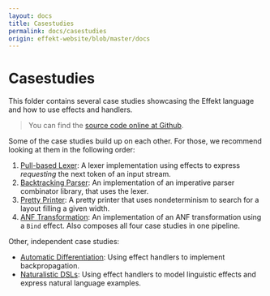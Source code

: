 ```yaml
---
layout: docs
title: Casestudies
permalink: docs/casestudies
origin: effekt-website/blob/master/docs
---
```


# Casestudies

This folder contains several case studies showcasing the Effekt language and how to use effects and handlers.

> You can find the [source code online at Github](https://github.com/effekt-lang/effekt/tree/master/examples/casestudies).

Some of the case studies build up on each other. For those, we recommend looking at them in the following order:

1. [Pull-based Lexer](/docs/casestudies/lexer.effekt.md): A lexer implementation using effects to express _requesting_ the next token
   of an input stream.
2. [Backtracking Parser](/docs/casestudies/parser.effekt.md): An implementation of an imperative parser combinator library, that uses the lexer.
3. [Pretty Printer](/docs/casestudies/prettyprinter.effekt.md): A pretty printer that uses nondeterminism to search for a layout filling a given width.
4. [ANF Transformation](/docs/casestudies/anf.effekt.md): An implementation of an ANF transformation using a `Bind` effect. Also composes all four case studies in one pipeline.

Other, independent case studies:

- [Automatic Differentiation](/docs/casestudies/ad.effekt.md): Using effect handlers to implement backpropagation.
- [Naturalistic DSLs](/docs/casestudies/naturalisticdsls.effekt.md): Using effect handlers to model linguistic effects and express natural language examples.

